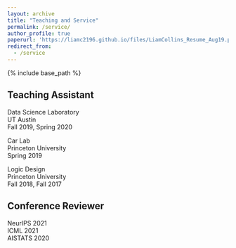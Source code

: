 ```yaml
---
layout: archive
title: "Teaching and Service"
permalink: /service/
author_profile: true
paperurl: 'https://liamc2196.github.io/files/LiamCollins_Resume_Aug19.pdf'
redirect_from:
  - /service
---
```


{% include base_path %}


<!--- [Nonnegative Matrix Factorization: An Empirical Analysis](https://liamc2196.github.io/files/Collinsl_Thesis.pdf)  
**Liam Collins**, advised by Prof. Yuxin Chen  
Senior thesis, Spring 2019, Princeton University  
Awarded G. David Forney Jr. Prize for excellence in Communication Science, Systems and Signals  
A comprehensive overview of traditional and recent techniques for NMF, along with thorough experimental comparison of methods and an evaluation of NMF applied to educational datasets.)
[Interpretable Gradients with Robust Training](https://liamc2196.github.io/files/cos511_adversarial.pdf)
Gene Li, **Liam Collins**, and Walter Li    
Class project for COS 511, Spring 2019, Princeton University  
We investigate the interpretable gradients phenomenon for robustly-trained CNNs and fully connected NNs, and provide theoretical explanation for interpretable gradients in a modified Bernoulli model. -->

## Teaching Assistant   

Data Science Laboratory   
UT Austin   
Fall 2019, Spring 2020    

Car Lab   
Princeton University    
Spring 2019 

Logic Design    
Princeton University    
Fall 2018, Fall 2017    

## Conference Reviewer

NeurIPS 2021    
ICML 2021   
AISTATS 2020  



